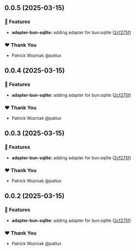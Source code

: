 ## 0.0.5 (2025-03-15)

### 🚀 Features

- **adapter-bun-sqlite:** adding adapter for bun:sqlite ([2cf275f](https://github.com/patlux/react-query-cache-persistent/commit/2cf275f))

### ❤️ Thank You

- Patrick Wozniak @patlux

## 0.0.4 (2025-03-15)

### 🚀 Features

- **adapter-bun-sqlite:** adding adapter for bun:sqlite ([2cf275f](https://github.com/patlux/react-query-cache-persistent/commit/2cf275f))

### ❤️ Thank You

- Patrick Wozniak @patlux

## 0.0.3 (2025-03-15)

### 🚀 Features

- **adapter-bun-sqlite:** adding adapter for bun:sqlite ([2cf275f](https://github.com/patlux/react-query-cache-persistent/commit/2cf275f))

### ❤️ Thank You

- Patrick Wozniak @patlux

## 0.0.2 (2025-03-15)

### 🚀 Features

- **adapter-bun-sqlite:** adding adapter for bun:sqlite ([2cf275f](https://github.com/patlux/react-query-cache-persistent/commit/2cf275f))

### ❤️ Thank You

- Patrick Wozniak @patlux